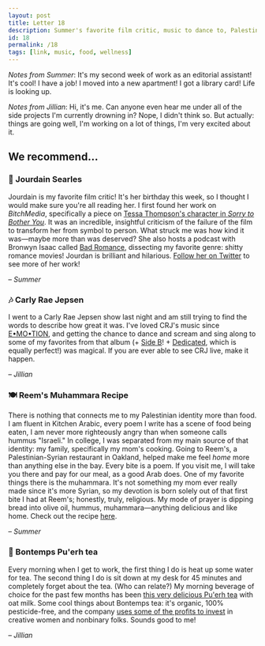 ```yaml
---
layout: post
title: Letter 18
description: Summer's favorite film critic, music to dance to, Palestinian food, and some yummy tea.
id: 18
permalink: /18
tags: [link, music, food, wellness]
---
```


_Notes from Summer_: It's my second week of work as an editorial assistant! It's cool! I have a job! I moved into a new apartment! I got a library card! Life is looking up.

_Notes from Jillian_: Hi, it's me. Can anyone even hear me under all of the side projects I'm currently drowning in? Nope, I didn't think so. But actually: things are going well, I'm working on a lot of things, I'm very excited about it.

## We recommend...

### 🔗 Jourdain Searles

Jourdain is my favorite film critic! It's her birthday this week, so I thought I would make sure you're all reading her. I first found her work on _BitchMedia_, specifically a piece on [Tessa Thompson's character in _Sorry to Bother You_](https://www.bitchmedia.org/article/Sorry-to-Bother-You/Detroit-symbolic-disrupter-anti-capitalism). It was an incredible, insightful criticism of the failure of the film to transform her from symbol to person. What struck me was how kind it was—maybe more than was deserved? She also hosts a podcast with Bronwyn Isaac called [Bad Romance](https://badromance.libsyn.com/), dissecting my favorite genre: shitty romance movies! Jourdan is brilliant and hilarious. [Follow her on Twitter](https://twitter.com/jourdayen) to see more of her work!

– _Summer_

### 🎶 Carly Rae Jepsen

I went to a Carly Rae Jepsen show last night and am still trying to find the words to describe how great it was. I've loved CRJ's music since [E•MO•TION](https://open.spotify.com/album/6UjZgFbK6CQptu8aOobzPV), and getting the chance to dance and scream and sing along to some of my favorites from that album (+ [Side B](https://open.spotify.com/album/31776n0a6xHYMHSlK4983u)! + [Dedicated](https://open.spotify.com/album/25it7uSpNFuRoD6uNc0Tfu), which is equally perfect!) was magical. If you are ever able to see CRJ live, make it happen.

– _Jillian_

### 🍽 Reem's Muhammara Recipe

There is nothing that connects me to my Palestinian identity more than food. I am fluent in Kitchen Arabic, every poem I write has a scene of food being eaten, I am never more righteously angry than when someone calls hummus "Israeli." In college, I was separated from my main source of that identity: my family, specifically my mom's cooking. Going to Reem's, a Palestinian-Syrian restaurant in Oakland, helped make me feel _home_ more than anything else in the bay. Every bite is a poem. If you visit me, I will take you there and pay for our meal, as a good Arab does. One of my favorite things there is the muhammara. It's not something my mom ever really made since it's more Syrian, so my devotion is born solely out of that first bite I had at Reem's; honestly, truly, religious. My mode of prayer is dipping bread into olive oil, hummus, muhammara—anything delicious and like home. Check out the recipe [here](https://www.aramcoworld.com/Articles/July-2019/Flavors-Reem-s-Muhammara).

– _Summer_

### 🧠 Bontemps Pu'erh tea

Every morning when I get to work, the first thing I do is heat up some water for tea. The second thing I do is sit down at my desk for 45 minutes and completely forget about the tea. (Who can relate?) My morning beverage of choice for the past few months has been [this very delicious Pu'erh tea](https://shopbontemps.com/collections/featured/products/puerh) with oat milk. Some cool things about Bontemps tea: it's organic, 100% pesticide-free, and the company [uses some of the profits to invest](https://shopbontemps.com/pages/campaign) in creative women and nonbinary folks. Sounds good to me!

– _Jillian_
